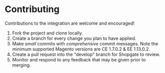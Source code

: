 # Contributing

Contributions to the integration are welcome and encouraged!

1. Fork the project and clone locally.
2. Create a branch for every change you plan to have applied.
3. Make *small* commits with *comprehensive* commit messages. Note the minimum supported Magento versions are CE 1.7.0.2 & EE 1.13.0.2.
4. Create a pull request into the "develop" branch for Shopgate to review.
5. Monitor and respond to any feedback that may be given prior to merging.

